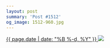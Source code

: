```yaml
---
layout: post
summary: 'Post #1512'
og_image: 1512-960.jpg
---
```


<p>
 <time>
  <a href="/1512">
   {{ page.date | date: "%B %-d, %Y" }}
  </a>
 </time>
 <a href="/1512">
  <img data-taken="10/31/2021" sizes="(min-width: 700px) 50vw, calc(100vw - 2rem)" src="{{ site.assets_url }}/1512-480.jpg" srcset="{{ site.assets_url }}/1512-240.jpg 240w, {{ site.assets_url }}/1512-480.jpg 480w, {{ site.assets_url }}/1512-720.jpg 720w, {{ site.assets_url }}/1512-960.jpg 960w"/>
 </a>
</p>
